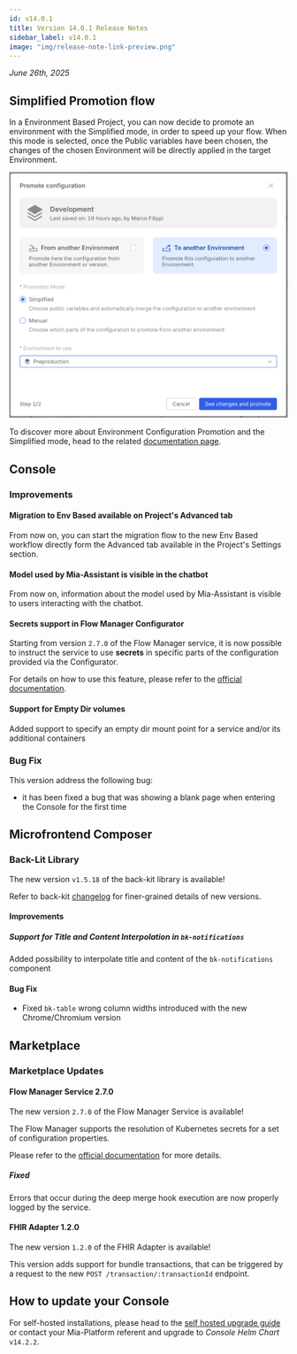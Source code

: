 ```yaml
---
id: v14.0.1
title: Version 14.0.1 Release Notes
sidebar_label: v14.0.1
image: "img/release-note-link-preview.png"
---
```


_June 26th, 2025_

## Simplified Promotion flow

In a Environment Based Project, you can now decide to promote an environment with the Simplified mode, in order to speed up your flow.
When this mode is selected, once the Public variables have been chosen, the changes of the chosen Environment will be directly applied in the target Environment. 

![Promotion](img/promotion.png)


To discover more about Environment Configuration Promotion and the Simplified mode, head to the related [documentation page](/development_suite/set-up-infrastructure/env-based-management.md#simplified-mode).

## Console

### Improvements

#### Migration to Env Based available on Project's Advanced tab

From now on, you can start the migration flow to the new Env Based workflow directly form the Advanced tab available in the Project's Settings section.

#### Model used by Mia-Assistant is visible in the chatbot

From now on, information about the model used by Mia-Assistant is visible to users interacting with the chatbot.

#### Secrets support in Flow Manager Configurator

Starting from version `2.7.0` of the Flow Manager service, it is now possible to instruct the service to use **secrets** in specific parts of the configuration provided via the Configurator.

For details on how to use this feature, please refer to the [official documentation](/development_suite/api-console/api-design/flow-manager-configurator/overview.md#secrets).

#### Support for Empty Dir volumes

Added support to specify an empty dir mount point for a service and/or its additional containers

### Bug Fix

This version address the following bug:

* it has been fixed a bug that was showing a blank page when entering the Console for the first time

## Microfrontend Composer

### Back-Lit Library

The new version `v1.5.18` of the back-kit library is available!

Refer to back-kit [changelog](/microfrontend-composer/back-kit/changelog.md) for finer-grained details of new versions.

#### Improvements

##### Support for Title and Content Interpolation in `bk-notifications`

Added possibility to interpolate title and content of the `bk-notifications` component

#### Bug Fix

- Fixed `bk-table` wrong column widths introduced with the new Chrome/Chromium version

## Marketplace

### Marketplace Updates

#### Flow Manager Service 2.7.0

The new version `2.7.0` of the Flow Manager Service is available!

The Flow Manager supports the resolution of Kubernetes secrets for a set of configuration properties.

Please refer to the [official documentation](/runtime_suite/flow-manager-service/30_configuration.md#secrets-resolution) for more details.

##### Fixed

Errors that occur during the deep merge hook execution are now properly logged by the service.

#### FHIR Adapter 1.2.0

The new version `1.2.0` of the FHIR Adapter is available!

This version adds support for bundle transactions, that can be triggered by a request to the new `POST /transaction/:transactionId` endpoint.

## How to update your Console

For self-hosted installations, please head to the [self hosted upgrade guide](/infrastructure/self-hosted/installation-chart/100_how-to-upgrade.md) or contact your Mia-Platform referent and upgrade to _Console Helm Chart_ `v14.2.2`.
